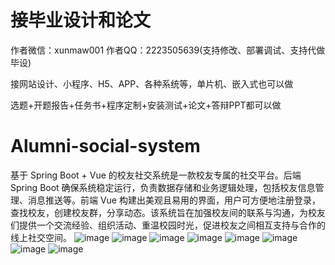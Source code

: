 # 接毕业设计和论文
作者微信：xunmaw001  作者QQ：2223505639(支持修改、部署调试、支持代做毕设)

接网站设计、小程序、H5、APP、各种系统等，单片机、嵌入式也可以做

选题+开题报告+任务书+程序定制+安装测试+论文+答辩PPT都可以做
# Alumni-social-system
基于 Spring Boot + Vue 的校友社交系统是一款校友专属的社交平台。后端 Spring Boot 确保系统稳定运行，负责数据存储和业务逻辑处理，包括校友信息管理、消息推送等。前端 Vue 构建出美观且易用的界面，用户可方便地注册登录，查找校友，创建校友群，分享动态。该系统旨在加强校友间的联系与沟通，为校友们提供一个交流经验、组织活动、重温校园时光，促进校友之间相互支持与合作的线上社交空间。
![image](https://github.com/user-attachments/assets/41693784-4106-4970-8501-7500c2a612ee)
![image](https://github.com/user-attachments/assets/6721ebad-71d2-4319-b9fd-6eb10874700e)
![image](https://github.com/user-attachments/assets/8ad80fe1-4bd0-47db-a2f2-7791c7a70b76)
![image](https://github.com/user-attachments/assets/d69e5745-02fc-40f7-8012-a453db9f97a1)
![image](https://github.com/user-attachments/assets/4c2992d5-9339-4b38-8c8f-18591b1d3cff)
![image](https://github.com/user-attachments/assets/abdc1f30-20e9-46e8-ab0a-d6685f70edab)
![image](https://github.com/user-attachments/assets/a82282f9-83d5-49f2-9f4e-513e198065c3)
![image](https://github.com/user-attachments/assets/9a966844-6021-46d5-a536-20b85b696087)

